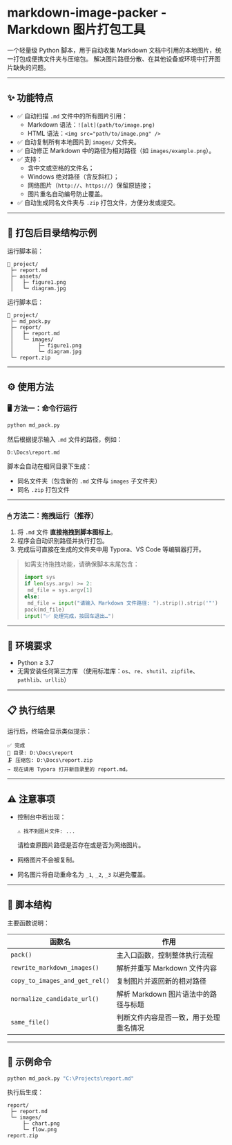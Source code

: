 # markdown-image-packer - Markdown 图片打包工具

一个轻量级 Python 脚本，用于自动收集 Markdown 文档中引用的本地图片，统一打包成便携文件夹与压缩包。
 解决图片路径分散、在其他设备或环境中打开图片缺失的问题。

------

## ✨ 功能特点

- ✅ 自动扫描 `.md` 文件中的所有图片引用：
  - Markdown 语法：`![alt](path/to/image.png)`
  - HTML 语法：`<img src="path/to/image.png" />`
- ✅ 自动复制所有本地图片到 `images/` 文件夹。
- ✅ 自动修正 Markdown 中的路径为相对路径（如 `images/example.png`）。
- ✅ 支持：
  - 含中文或空格的文件名；
  - Windows 绝对路径（含反斜杠）；
  - 网络图片（`http://`、`https://`）保留原链接；
  - 图片重名自动编号防止覆盖。
- ✅ 自动生成同名文件夹与 `.zip` 打包文件，方便分发或提交。

------

## 📁 打包后目录结构示例

运行脚本前：

```
📂 project/
 ├─ report.md
 ├─ assets/
 │   ├─ figure1.png
 │   └─ diagram.jpg
```

运行脚本后：

```
📂 project/
 ├─ md_pack.py
 ├─ report/
 │   ├─ report.md
 │   └─ images/
 │        ├─ figure1.png
 │        └─ diagram.jpg
 └─ report.zip
```

------

## ⚙️ 使用方法

### 🖥 方法一：命令行运行

```bash
python md_pack.py
```

然后根据提示输入 `.md` 文件的路径，例如：

```
D:\Docs\report.md
```

脚本会自动在相同目录下生成：

- 同名文件夹（包含新的 `.md` 文件与 `images` 子文件夹）
- 同名 `.zip` 打包文件

------

### 🖱 方法二：拖拽运行（推荐）

1. 将 `.md` 文件 **直接拖拽到脚本图标上**。
2. 程序会自动识别路径并执行打包。
3. 完成后可直接在生成的文件夹中用 Typora、VS Code 等编辑器打开。

> 如需支持拖拽功能，请确保脚本末尾包含：
>
> ```python
> import sys
> if len(sys.argv) >= 2:
>  md_file = sys.argv[1]
> else:
>  md_file = input("请输入 Markdown 文件路径: ").strip().strip('"')
> pack(md_file)
> input("✅ 处理完成，按回车退出…")
> ```

------

## 🧱 环境要求

- Python ≥ 3.7
- 无需安装任何第三方库
  （使用标准库：`os`、`re`、`shutil`、`zipfile`、`pathlib`、`urllib`）

------

## 📋 执行结果

运行后，终端会显示类似提示：

```
✅ 完成
📂 目录: D:\Docs\report
🗜 压缩包: D:\Docs\report.zip
→ 现在请用 Typora 打开新目录里的 report.md。
```

------

## ⚠️ 注意事项

- 控制台中若出现：

  ```
  ⚠ 找不到图片文件: ...
  ```

  请检查原图片路径是否存在或是否为网络图片。

- 网络图片不会被复制。

- 同名图片将自动重命名为 `_1`, `_2`, `_3` 以避免覆盖。

------

## 🧩 脚本结构

主要函数说明：

| 函数名                         | 作用                                   |
| ------------------------------ | -------------------------------------- |
| `pack()`                       | 主入口函数，控制整体执行流程           |
| `rewrite_markdown_images()`    | 解析并重写 Markdown 文件内容           |
| `copy_to_images_and_get_rel()` | 复制图片并返回新的相对路径             |
| `normalize_candidate_url()`    | 解析 Markdown 图片语法中的路径与标题   |
| `same_file()`                  | 判断文件内容是否一致，用于处理重名情况 |

------

## 📘 示例命令

```bash
python md_pack.py "C:\Projects\report.md"
```

执行后生成：

```
report/
 ├─ report.md
 └─ images/
     ├─ chart.png
     └─ flow.png
report.zip
```

